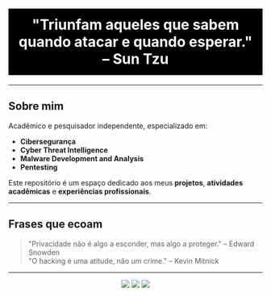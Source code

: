 <h1 align="center" style="color: #ffffff; background-color: #000000; padding: 15px;">
  "Triunfam aqueles que sabem quando atacar e quando esperar." – Sun Tzu
</h1>

---

## Sobre mim  
Acadêmico e pesquisador independente, especializado em:  
- **Cibersegurança**  
- **Cyber Threat Intelligence**  
- **Malware Development and Analysis**  
- **Pentesting**  

Este repositório é um espaço dedicado aos meus **projetos**, **atividades acadêmicas** e **experiências profissionais**.  

---

## Frases que ecoam  
> "Privacidade não é algo a esconder, mas algo a proteger." – Edward Snowden  
> "O hacking é uma atitude, não um crime." – Kevin Mitnick  

---

<p align="center">
  <img src="https://img.shields.io/badge/-Python-black?style=for-the-badge&logo=python&logoColor=white">
  <img src="https://img.shields.io/badge/-JavaScript-black?style=for-the-badge&logo=javascript&logoColor=white">
  <img src="https://img.shields.io/badge/-C-black?style=for-the-badge&logo=c&logoColor=white">
</p>
